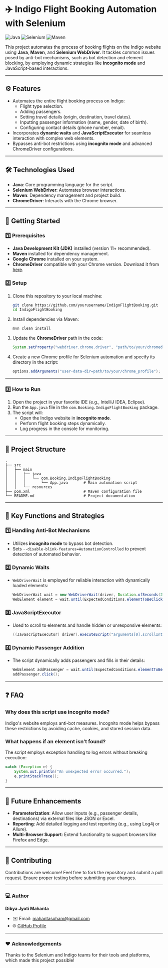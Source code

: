 # ✈️ Indigo Flight Booking Automation with Selenium

![Java](https://img.shields.io/badge/Java-ED8B00?style=for-the-badge&logo=java&logoColor=white)
![Selenium](https://img.shields.io/badge/Selenium-43B02A?style=for-the-badge&logo=selenium&logoColor=white)
![Maven](https://img.shields.io/badge/Maven-C71A36?style=for-the-badge&logo=apache-maven&logoColor=white)

This project automates the process of booking flights on the Indigo website using **Java**, **Maven**, and **Selenium WebDriver**. It tackles common issues posed by anti-bot mechanisms, such as bot detection and element blocking, by employing dynamic strategies like **incognito mode** and JavaScript-based interactions.

---

## ⚙️ Features

- Automates the entire flight booking process on Indigo:
  - Flight type selection.
  - Adding passengers.
  - Setting travel details (origin, destination, travel dates).
  - Inputting passenger information (name, gender, date of birth).
  - Configuring contact details (phone number, email).
- Incorporates **dynamic waits** and **JavaScriptExecutor** for seamless interaction with complex web elements.
- Bypasses anti-bot restrictions using **incognito mode** and advanced ChromeDriver configurations.

---

## 🛠️ Technologies Used

- **Java**: Core programming language for the script.
- **Selenium WebDriver**: Automates browser interactions.
- **Maven**: Dependency management and project build.
- **ChromeDriver**: Interacts with the Chrome browser.

---

## 🚀 Getting Started

### 1️⃣ **Prerequisites**

- **Java Development Kit (JDK)** installed (version 11+ recommended).
- **Maven** installed for dependency management.
- **Google Chrome** installed on your system.
- **ChromeDriver** compatible with your Chrome version. Download it from [here](https://chromedriver.chromium.org/downloads).

### 2️⃣ **Setup**

1. Clone this repository to your local machine:
   ```bash
   git clone https://github.com/yourusername/IndigoFlightBooking.git
   cd IndigoFlightBooking
   ```

2. Install dependencies via Maven:
   ```bash
   mvn clean install
   ```

3. Update the **ChromeDriver** path in the code:
   ```java
   System.setProperty("webdriver.chrome.driver", "path/to/your/chromedriver");
   ```

4. Create a new Chrome profile for Selenium automation and specify its directory in the script:
   ```java
   options.addArguments("user-data-dir=path/to/your/chrome_profile");
   ```

---

### 3️⃣ **How to Run**

1. Open the project in your favorite IDE (e.g., IntelliJ IDEA, Eclipse).
2. Run the `App.java` file in the `com.Booking.IndigoFlightBooking` package.
3. The script will:
    - Open the Indigo website in **incognito mode**.
    - Perform flight booking steps dynamically.
    - Log progress in the console for monitoring.

---

## 📂 Project Structure

```plaintext
.
├── src
│   ├── main
│   │   ├── java
│   │   │   └── com.Booking.IndigoFlightBooking
│   │   │       └── App.java       # Main automation script
│   │   └── resources
├── pom.xml                        # Maven configuration file
└── README.md                      # Project documentation
```

---

## 📝 Key Functions and Strategies

### **1️⃣ Handling Anti-Bot Mechanisms**
- Utilizes **incognito mode** to bypass bot detection.
- Sets `--disable-blink-features=AutomationControlled` to prevent detection of automated behavior.

### **2️⃣ Dynamic Waits**
- `WebDriverWait` is employed for reliable interaction with dynamically loaded elements:
  ```java
  WebDriverWait wait = new WebDriverWait(driver, Duration.ofSeconds(20));
  WebElement element = wait.until(ExpectedConditions.elementToBeClickable(By.xpath("//button")));
  ```

### **3️⃣ JavaScriptExecutor**
- Used to scroll to elements and handle hidden or unresponsive elements:
  ```java
  ((JavascriptExecutor) driver).executeScript("arguments[0].scrollIntoView(true);", element);
  ```

### **4️⃣ Dynamic Passenger Addition**
- The script dynamically adds passengers and fills in their details:
  ```java
  WebElement addPassenger = wait.until(ExpectedConditions.elementToBeClickable(By.xpath("//button[@class='stepper-input__btn']")));
  addPassenger.click();
  ```

---

## ❓ FAQ

### **Why does this script use incognito mode?**
Indigo's website employs anti-bot measures. Incognito mode helps bypass these restrictions by avoiding cache, cookies, and stored session data.

### **What happens if an element isn’t found?**
The script employs exception handling to log errors without breaking execution:
```java
catch (Exception e) {
    System.out.println("An unexpected error occurred.");
    e.printStackTrace();
}
```

---

## 🎯 Future Enhancements

- **Parameterization**: Allow user inputs (e.g., passenger details, destinations) via external files like JSON or Excel.
- **Reporting**: Add detailed logging and test reporting (e.g., using Log4j or Allure).
- **Multi-Browser Support**: Extend functionality to support browsers like Firefox and Edge.

---

## 🌟 Contributing

Contributions are welcome! Feel free to fork the repository and submit a pull request. Ensure proper testing before submitting your changes.

---


### 💻 Author

**Dibya Jyoti Mahanta**
- ✉️ Email: mahantasoham@gmail.com
- 🌐 [GitHub Profile](https://github.com/yourusername)

---

### ❤️ Acknowledgements

Thanks to the Selenium and Indigo teams for their tools and platforms, which made this project possible!
